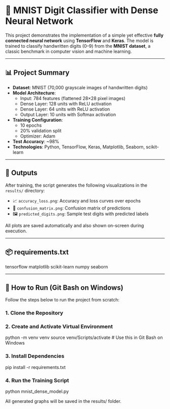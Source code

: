 # 🧠 MNIST Digit Classifier with Dense Neural Network

This project demonstrates the implementation of a simple yet effective **fully connected neural network** using **TensorFlow** and **Keras**. The model is trained to classify handwritten digits (0–9) from the **MNIST dataset**, a classic benchmark in computer vision and machine learning.

---

## 📊 Project Summary

- **Dataset**: MNIST (70,000 grayscale images of handwritten digits)
- **Model Architecture**:
  - Input: 784 features (flattened 28×28 pixel images)
  - Dense Layer: 128 units with ReLU activation
  - Dense Layer: 64 units with ReLU activation
  - Output Layer: 10 units with Softmax activation
- **Training Configuration**:
  - 10 epochs
  - 20% validation split
  - Optimizer: Adam
- **Test Accuracy**: ~98%
- **Technologies**: Python, TensorFlow, Keras, Matplotlib, Seaborn, scikit-learn

---

## 📂 Outputs

After training, the script generates the following visualizations in the `results/` directory:

- 📈 `accuracy_loss.png`: Accuracy and loss curves over epochs  
- 🔢 `confusion_matrix.png`: Confusion matrix of predictions  
- 🖼️ `predicted_digits.png`: Sample test digits with predicted labels

All plots are saved automatically and also shown on-screen during execution.

---

## 📦 requirements.txt

tensorflow
matplotlib
scikit-learn
numpy
seaborn


---

## 🚀 How to Run (Git Bash on Windows)

Follow the steps below to run the project from scratch:

### 1. Clone the Repository

### 2. Create and Activate Virtual Environment

python -m venv venv
source venv/Scripts/activate  # Use this in Git Bash on Windows

### 3. Install Dependencies

pip install -r requirements.txt

### 4. Run the Training Script

python mnist_dense_model.py

All generated graphs will be saved in the results/ folder.



